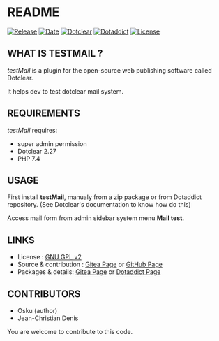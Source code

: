 # README

[![Release](https://img.shields.io/badge/release-0.5-a2cbe9.svg)](https://git.dotclear.watch/JcDenis/testMail/releases)
[![Date](https://img.shields.io/badge/date-2023.08.13-c44d58.svg)](https://git.dotclear.watch/JcDenis/testMail/releases)
[![Dotclear](https://img.shields.io/badge/dotclear-v2.27-137bbb.svg)](https://fr.dotclear.org/download)
[![Dotaddict](https://img.shields.io/badge/dotaddict-official-9ac123.svg)](https://plugins.dotaddict.org/dc2/details/testMail)
[![License](https://img.shields.io/github/license/JcDenis/testMail)](https://git.dotclear.watch/JcDenis/testMail/blob/master/LICENSE)

## WHAT IS TESTMAIL ?

_testMail_ is a plugin for the open-source 
web publishing software called Dotclear.

It helps dev to test dotclear mail system.

## REQUIREMENTS

_testMail_ requires: 

* super admin permission
* Dotclear 2.27
* PHP 7.4

## USAGE

First install **testMail**, manualy from a zip package or from 
Dotaddict repository. (See Dotclear's documentation to know how do this)

Access mail form from admin sidebar system menu **Mail test**.

## LINKS

* License : [GNU GPL v2](https://www.gnu.org/licenses/old-licenses/lgpl-2.0.html)
* Source & contribution : [Gitea Page](https://git.dotclear.watch/JcDenis/testMail) or [GitHub Page](https://github.com/JcDenis/testMail)
* Packages & details: [Gitea Page](https://git.dotclear.watch/JcDenis/testMail/releases) or [Dotaddict Page](https://plugins.dotaddict.org/dc2/details/testMail)

## CONTRIBUTORS

* Osku (author)
* Jean-Christian Denis

You are welcome to contribute to this code.
